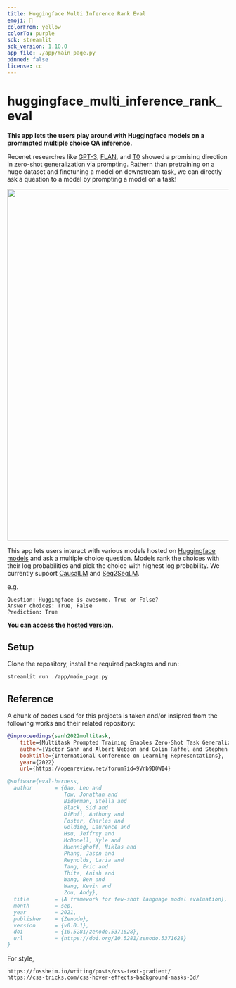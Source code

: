 ```yaml
---
title: Huggingface Multi Inference Rank Eval
emoji: 🤔
colorFrom: yellow
colorTo: purple
sdk: streamlit
sdk_version: 1.10.0
app_file: ./app/main_page.py
pinned: false
license: cc
---
```


# huggingface_multi_inference_rank_eval
**This app lets the users play around with Huggingface models on a prommpted multiple choice QA inference.**

Recenet researches like [GPT-3](https://arxiv.org/abs/2005.14165), [FLAN](https://arxiv.org/abs/2109.01652), and [T0](https://arxiv.org/abs/2110.08207) showed a promising direction in zero-shot generalization via prompting. Rathern than pretraining on a huge dataset and finetuning a model on downstream task, we can directly ask a question to a model by prompting a model on a task!


<p align="center">
  <img src="assets/demo.png" width="800"/>
</p>

This app lets users interact with various models hosted on [Huggingface models](https://huggingface.co/models) and ask a multiple choice question. Models rank the choices with their log probabilities and pick the choice with highest log probability. We currently supoort [CausalLM](https://huggingface.co/docs/transformers/model_doc/auto#transformers.AutoModelForCausalLM) and [Seq2SeqLM](https://huggingface.co/docs/transformers/model_doc/auto#transformers.AutoModelForSeq2SeqLM).

e.g.
```
Question: Huggingface is awesome. True or False?
Answer choices: True, False
Prediction: True
```

**You can access the [hosted version](https://huggingface.co/spaces/kkawamu1/huggingface_multi_inference_rank_eval).**

## Setup
Clone the repository, install the required packages and run:
```bash
streamlit run ./app/main_page.py
```


## Reference
A chunk of codes used for this projects is taken and/or insipred from the following works and their related repository:
```bibtex
@inproceedings{sanh2022multitask,
    title={Multitask Prompted Training Enables Zero-Shot Task Generalization},
    author={Victor Sanh and Albert Webson and Colin Raffel and Stephen Bach and Lintang Sutawika and Zaid Alyafeai and Antoine Chaffin and Arnaud Stiegler and Arun Raja and Manan Dey and M Saiful Bari and Canwen Xu and Urmish Thakker and Shanya Sharma Sharma and Eliza Szczechla and Taewoon Kim and Gunjan Chhablani and Nihal Nayak and Debajyoti Datta and Jonathan Chang and Mike Tian-Jian Jiang and Han Wang and Matteo Manica and Sheng Shen and Zheng Xin Yong and Harshit Pandey and Rachel Bawden and Thomas Wang and Trishala Neeraj and Jos Rozen and Abheesht Sharma and Andrea Santilli and Thibault Fevry and Jason Alan Fries and Ryan Teehan and Teven Le Scao and Stella Biderman and Leo Gao and Thomas Wolf and Alexander M Rush},
    booktitle={International Conference on Learning Representations},
    year={2022}
    url={https://openreview.net/forum?id=9Vrb9D0WI4}
```
```bibtex
@software{eval-harness,
  author       = {Gao, Leo and
                  Tow, Jonathan and
                  Biderman, Stella and
                  Black, Sid and
                  DiPofi, Anthony and
                  Foster, Charles and
                  Golding, Laurence and
                  Hsu, Jeffrey and
                  McDonell, Kyle and
                  Muennighoff, Niklas and
                  Phang, Jason and
                  Reynolds, Laria and
                  Tang, Eric and
                  Thite, Anish and
                  Wang, Ben and
                  Wang, Kevin and
                  Zou, Andy},
  title        = {A framework for few-shot language model evaluation},
  month        = sep,
  year         = 2021,
  publisher    = {Zenodo},
  version      = {v0.0.1},
  doi          = {10.5281/zenodo.5371628},
  url          = {https://doi.org/10.5281/zenodo.5371628}
}
```
For style, 
```
https://fossheim.io/writing/posts/css-text-gradient/
https://css-tricks.com/css-hover-effects-background-masks-3d/
```



